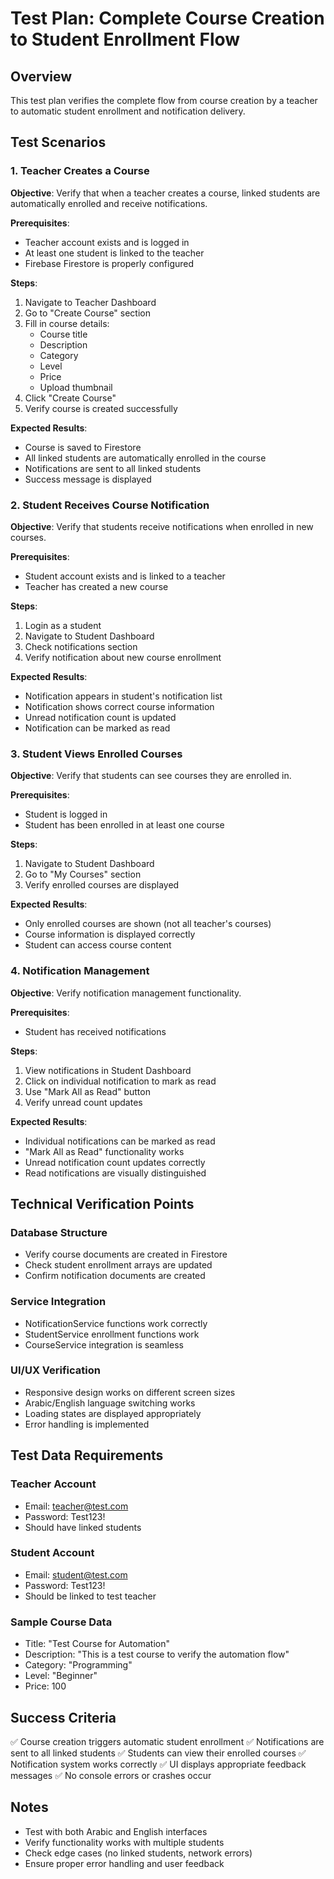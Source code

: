 # Test Plan: Complete Course Creation to Student Enrollment Flow

## Overview
This test plan verifies the complete flow from course creation by a teacher to automatic student enrollment and notification delivery.

## Test Scenarios

### 1. Teacher Creates a Course
**Objective**: Verify that when a teacher creates a course, linked students are automatically enrolled and receive notifications.

**Prerequisites**:
- Teacher account exists and is logged in
- At least one student is linked to the teacher
- Firebase Firestore is properly configured

**Steps**:
1. Navigate to Teacher Dashboard
2. Go to "Create Course" section
3. Fill in course details:
   - Course title
   - Description
   - Category
   - Level
   - Price
   - Upload thumbnail
4. Click "Create Course"
5. Verify course is created successfully

**Expected Results**:
- Course is saved to Firestore
- All linked students are automatically enrolled in the course
- Notifications are sent to all linked students
- Success message is displayed

### 2. Student Receives Course Notification
**Objective**: Verify that students receive notifications when enrolled in new courses.

**Prerequisites**:
- Student account exists and is linked to a teacher
- Teacher has created a new course

**Steps**:
1. Login as a student
2. Navigate to Student Dashboard
3. Check notifications section
4. Verify notification about new course enrollment

**Expected Results**:
- Notification appears in student's notification list
- Notification shows correct course information
- Unread notification count is updated
- Notification can be marked as read

### 3. Student Views Enrolled Courses
**Objective**: Verify that students can see courses they are enrolled in.

**Prerequisites**:
- Student is logged in
- Student has been enrolled in at least one course

**Steps**:
1. Navigate to Student Dashboard
2. Go to "My Courses" section
3. Verify enrolled courses are displayed

**Expected Results**:
- Only enrolled courses are shown (not all teacher's courses)
- Course information is displayed correctly
- Student can access course content

### 4. Notification Management
**Objective**: Verify notification management functionality.

**Prerequisites**:
- Student has received notifications

**Steps**:
1. View notifications in Student Dashboard
2. Click on individual notification to mark as read
3. Use "Mark All as Read" button
4. Verify unread count updates

**Expected Results**:
- Individual notifications can be marked as read
- "Mark All as Read" functionality works
- Unread notification count updates correctly
- Read notifications are visually distinguished

## Technical Verification Points

### Database Structure
- Verify course documents are created in Firestore
- Check student enrollment arrays are updated
- Confirm notification documents are created

### Service Integration
- NotificationService functions work correctly
- StudentService enrollment functions work
- CourseService integration is seamless

### UI/UX Verification
- Responsive design works on different screen sizes
- Arabic/English language switching works
- Loading states are displayed appropriately
- Error handling is implemented

## Test Data Requirements

### Teacher Account
- Email: teacher@test.com
- Password: Test123!
- Should have linked students

### Student Account
- Email: student@test.com
- Password: Test123!
- Should be linked to test teacher

### Sample Course Data
- Title: "Test Course for Automation"
- Description: "This is a test course to verify the automation flow"
- Category: "Programming"
- Level: "Beginner"
- Price: 100

## Success Criteria
✅ Course creation triggers automatic student enrollment
✅ Notifications are sent to all linked students
✅ Students can view their enrolled courses
✅ Notification system works correctly
✅ UI displays appropriate feedback messages
✅ No console errors or crashes occur

## Notes
- Test with both Arabic and English interfaces
- Verify functionality works with multiple students
- Check edge cases (no linked students, network errors)
- Ensure proper error handling and user feedback